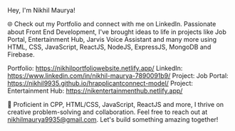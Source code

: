  Hey, I'm Nikhil Maurya!

🌐 Check out my Portfolio and connect with me on LinkedIn. Passionate about Front End Development, I've brought ideas to life in projects like Job Portal, Entertainment Hub, Jarvis Voice Assistant and many more using HTML, CSS, JavaScript, ReactJS, NodeJS, ExpressJS, MongoDB and Firebase.

Portfolio: https://nikhilportfoliowebsite.netlify.app/
LinkedIn: https://www.linkedin.com/in/nikhil-maurya-7890091b9/
Project: Job Portal: https://nikhil9935.github.io/hrapplicantconnect-model/
Project: Entertainment Hub: https://nikentertainmenthub.netlify.app/

🚀 Proficient in CPP, HTML/CSS, JavaScript, ReactJS and more, I thrive on creative problem-solving and collaboration. Feel free to reach out at nikhilmaurya9935@gmail.com. Let's build something amazing together!
